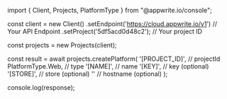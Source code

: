 import { Client, Projects, PlatformType } from "@appwrite.io/console";

const client = new Client()
    .setEndpoint('https://cloud.appwrite.io/v1') // Your API Endpoint
    .setProject('5df5acd0d48c2'); // Your project ID

const projects = new Projects(client);

const result = await projects.createPlatform(
    '[PROJECT_ID]', // projectId
    PlatformType.Web, // type
    '[NAME]', // name
    '[KEY]', // key (optional)
    '[STORE]', // store (optional)
    '' // hostname (optional)
);

console.log(response);
